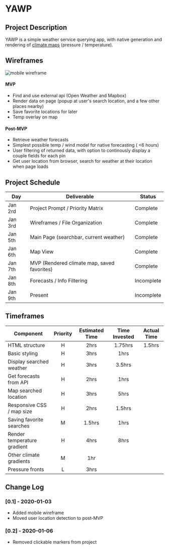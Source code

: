 # YAWP


## Project Description

YAWP is a simple weather service querying app, with native generation and rendering of [climate maps](https://openweathermap.org/weathermap?basemap=map&cities=false&layer=temperature&lat=30&lon=-20&zoom=3) (pressure / temperature). 


## Wireframes

![mobile wireframe](https://res.cloudinary.com/ehighberg/image/upload/v1578063616/mobile_wireframe_nfppxz.png "mobile wireframe")


#### MVP 

- Find and use external api (Open Weather and Mapbox)
- Render data on page (popup at user's search location, and a few other places nearby)
- Save favorite locations for later
- Temp overlay on map

#### Post-MVP 

- Retrieve weather forecasts
- Simplest possible temp / wind model for native forecasting ( <6 hours)
- User filtering of returned data, with option to continously display a couple fields for each pin
- Get user location from browser, search for weather at their location when page loads


## Project Schedule

|  Day | Deliverable | Status
|---|---| ---|
|Jan 2rd| Project Prompt / Priority Matrix | Complete
|Jan 3rd| Wireframes / File Organization | Complete
|Jan 5th| Main Page (searchbar, current weather) | Complete
|Jan 6th| Map View | Complete
|Jan 7th| MVP (Rendered climate map, saved favorites) | Complete
|Jan 8th| Forecasts / Info Filtering | Incomplete
|Jan 9th| Present | Incomplete


## Timeframes
| Component | Priority | Estimated Time | Time Invested | Actual Time |
| --- | :---: |  :---: | :---: | :---: |
| HTML structure | H | 2hrs | 1.75hrs | 1.5hrs |
| Basic styling | H | 3hrs | 1hrs | |
| Display searched weather | H | 3hrs | 3.5hrs | |
| Get forecasts from API | H | 2hrs  | 1hrs | |
| Map searched location | H | 3hrs | 5hrs | |
| Responsive CSS / map size | H | 2hrs | 1.5hrs | |
| Saving favorite searches | M | 1.5hrs | 1hrs | |
| Render temperature gradient | H | 4hrs | 8hrs | |
| Other climate gradients | M | 1hr | | |
| Pressure fronts | L | 3hrs | | |

## Change Log

### [0.1] - 2020-01-03
- Added mobile wireframe
- Moved user location detection to post-MVP

### [0.2] - 2020-01-06
- Removed clickable markers from project